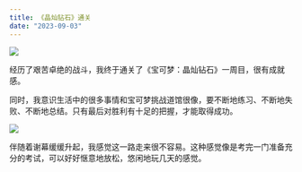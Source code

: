 ```yaml
---
title: 《晶灿钻石》通关
date: "2023-09-03"
---
```


![](https://mysite-bucket.oss-cn-wulanchabu.aliyuncs.com/blog_img/%E5%AE%9D%E5%8F%AF%E6%A2%A6%E6%99%B6%E7%81%BF%E9%92%BB%E7%9F%B3%E4%B8%80%E5%91%A8%E7%9B%AE1.jpg)

经历了艰苦卓绝的战斗，我终于通关了《宝可梦：晶灿钻石》一周目，很有成就感。

同时，我意识生活中的很多事情和宝可梦挑战道馆很像，要不断地练习、不断地失败、不断地总结。只有最后对胜利有十足的把握，才能取得成功。

![](https://mysite-bucket.oss-cn-wulanchabu.aliyuncs.com/blog_img/%E5%AE%9D%E5%8F%AF%E6%A2%A6%E6%99%B6%E7%81%BF%E9%92%BB%E7%9F%B3%E4%B8%80%E5%91%A8%E7%9B%AE%E8%B0%A2%E5%B9%95.jpg)

伴随着谢幕缓缓升起，我感觉这一路走来很不容易。这种感觉像是考完一门准备充分的考试，可以好好惬意地放松，悠闲地玩几天的感觉。
